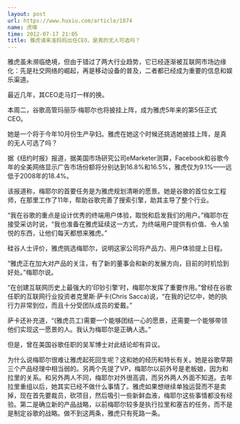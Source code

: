 ```yaml
---
layout: post
url: https://www.huxiu.com/article/1874
name: 虎嗅
time: 2012-07-17 21:05
title: 雅虎请来准妈妈出任CEO，是真的无人可选吗？
---
```

雅虎虽未濒临绝境，但由于错过了两大行业趋势，它已经逐渐被互联网市场边缘化：先是社交网络的崛起，再是移动设备的普及，二者都已经成为重要的信息和娱乐渠道。

最近几年，其CEO走马灯一样的换。

本周二，谷歌高管玛丽莎·梅耶尔也将披挂上阵，成为雅虎5年来的第5任正式CEO。

她是一个将于今年10月份生产孕妇。雅虎在她这个时候还挑选她披挂上阵，是真的无人可选了吗？

据《纽约时报》报道，据美国市场研究公司eMarketer测算，Facebook和谷歌今年的全美网络显示广告市场份额将分别达到16.8%和16.5%，雅虎仅为9.1%——远低于2008年的18.4%。

该报道称，梅耶尔的首要任务是为雅虎规划清晰的愿景。她是谷歌的首位女工程师，在那里工作了11年，帮助谷歌完善了搜索引擎，助其主导了整个行业。

“我在谷歌的重点是设计优秀的终端用户体验，取悦和启发我们的用户。”梅耶尔在接受采访时说，“我也准备在雅虎延续这一方式，为终端用户提供有价值、令人愉悦的东西，让他们每天都想来雅虎。”

硅谷人士评价，雅虎挑选梅耶尔，说明这家公司将产品力、用户体验提上日程。

“雅虎正在加大对产品的关注，有了新的董事会和新的发展方向，目前的时机恰到好处。”梅耶尔说。

“在创建互联网历史上最强大的‘印钞引擎’时，梅耶尔发挥了重要作用。”曾经在谷歌任职的互联网行业投资者克里斯·萨卡(Chris Sacca)说，“在我的记忆中，她的执行力非常到位，而且十分受团队成员的爱戴。”

萨卡还补充道，“(雅虎员工)需要一个能够团结一心的愿景，还需要一个能够带领他们实现这一愿景的人。我认为梅耶尔是正确人选。”

但是，曾在美国谷歌任职的吴军博士对此结论却有异议。

为什么说梅耶尔很难让雅虎起死回生呢？这和她的经历和特长有关。她是谷歌早期三个产品经理中相当弱的。另两个先提了VP，梅耶尔以前外号是老板娘，因为和拉里的关系。和另外两人不同，梅耶尔对外很高调，而另外两人外面不知道。去年拉里重组以后，她其实已经不做什么事情了。雅虎如果想继续单独运营而不是卖掉，现在首先要裁员，砍项目，然后吸引一些新鲜血液，梅耶尔这些事情都没有经验。第二是确立新的产品战略，以前梅耶尔较多是执行拉里和塞吉的任务，而不是是制定谷歌的战略。做不到这两条，雅虎只有死路一条。

